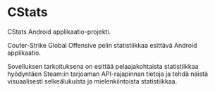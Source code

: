 # CStats
CStats Android applikaatio-projekti.

Couter-Strike Global Offensive pelin statistiikkaa esittävä Android applikaatio.

Sovelluksen tarkoituksena on esittää pelaajakohtaista statistiikkaa hyödyntäen Steam:in tarjoaman API-rajapinnan tietoja ja tehdä näistä visuaalisesti selkeälukuista ja mielenkiintoista statistiikkaa.
